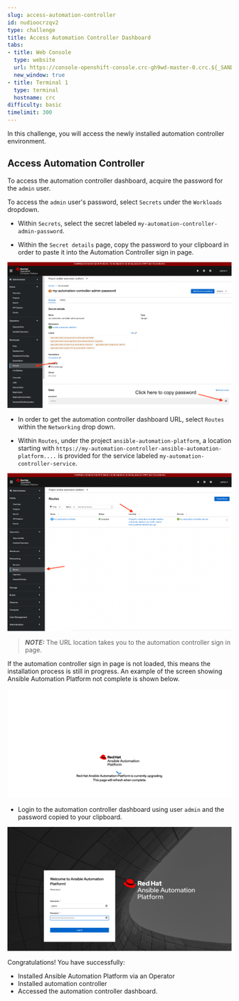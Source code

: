 ```yaml
---
slug: access-automation-controller
id: nudioocrzqv2
type: challenge
title: Access Automation Controller Dashboard
tabs:
- title: Web Console
  type: website
  url: https://console-openshift-console.crc-gh9wd-master-0.crc.${_SANDBOX_ID}.instruqt.io
  new_window: true
- title: Terminal 1
  type: terminal
  hostname: crc
difficulty: basic
timelimit: 300
---
```

In this challenge, you will access the newly installed automation controller environment.

## Access Automation Controller

To access the automation controller dashboard, acquire the password for the `admin` user.

To access the `admin` user's password, select `Secrets` under the `Workloads` dropdown.

* Within `Secrets`, select the secret labeled `my-automation-controller-admin-password`.

* Within the `Secret details` page, copy the password to your clipboard in order to paste it into the Automation Controller sign in page.

![Secrets](../assets/copy-password.png)

* In order to get the automation controller dashboard URL, select `Routes` within the `Networking` drop down.

* Within `Routes`, under the project `ansible-automation-platform`, a location starting with `https://my-automation-controller-ansible-automation-platform....` is provided for the service labeled `my-automation-controller-service`.

![OCP Routes](../assets/my-automation-controller-route.png)

> **_NOTE:_** The URL location takes you to the automation controller sign in page.

If the automation controller sign in page is not loaded, this means the installation process is still in progress. An example of the screen showing Ansible Automation Platform not complete is shown below.

![AAP In Progress](../assets/aap_in_progress.png)

* Login to the automation controller dashboard using user `admin` and the password copied to your clipboard.

![AAP Dashboard](../assets/aap_dashboard.png)

Congratulations! You have successfully:

* Installed Ansible Automation Platform via an Operator
* Installed automation controller
* Accessed the automation controller dashboard.
